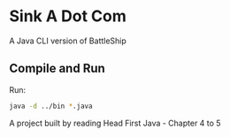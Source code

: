 # Sink A Dot Com
A Java CLI version of BattleShip

## Compile and Run
Run:
```sh
java -d ../bin *.java
```
A project built by reading Head First Java - Chapter 4 to 5

